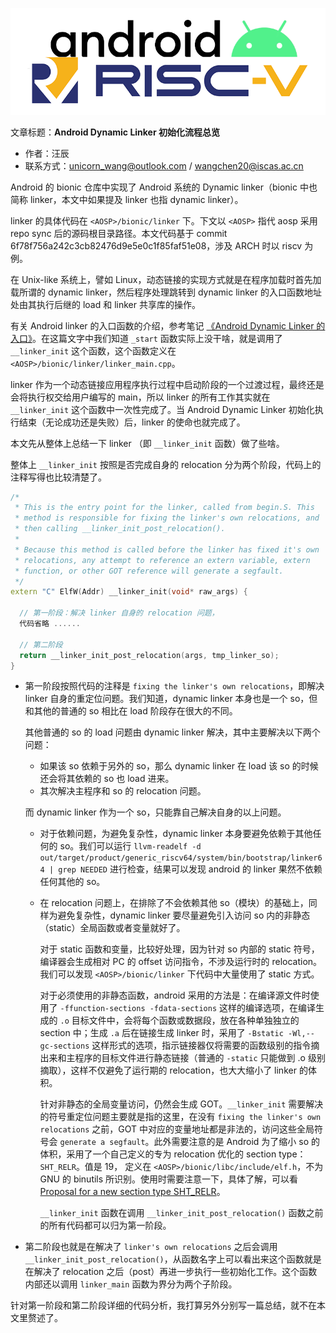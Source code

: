 ![](./diagrams/android-riscv.png)

文章标题：**Android Dynamic Linker 初始化流程总览**

- 作者：汪辰
- 联系方式：<unicorn_wang@outlook.com> / <wangchen20@iscas.ac.cn>

Android 的 bionic 仓库中实现了 Android 系统的 Dynamic linker（bionic 中也简称 linker，本文中如果提及 linker 也指 dynamic linker）。

linker 的具体代码在 `<AOSP>/bionic/linker` 下。下文以 `<AOSP>` 指代 aosp 采用 repo sync 后的源码根目录路径。本文代码基于 commit 6f78f756a242c3cb82476d9e5e0c1f85faf51e08，涉及 ARCH 时以 riscv 为例。

在 Unix-like 系统上，譬如 Linux，动态链接的实现方式就是在程序加载时首先加载所谓的 dynamic linker，然后程序处理跳转到 dynamic linker 的入口函数地址处由其执行后继的 load 和 linker 共享库的操作。

有关 Android linker 的入口函数的介绍，参考笔记 [《Android Dynamic Linker 的入口》][1]。在这篇文字中我们知道 `_start` 函数实际上没干啥，就是调用了 `__linker_init` 这个函数，这个函数定义在 `<AOSP>/bionic/linker/linker_main.cpp`。

linker 作为一个动态链接应用程序执行过程中启动阶段的一个过渡过程，最终还是会将执行权交给用户编写的 main，所以 linker 的所有工作其实就在 `__linker_init` 这个函数中一次性完成了。当 Android Dynamic Linker 初始化执行结束（无论成功还是失败）后，linker 的使命也就完成了。

本文先从整体上总结一下 linker （即 `__linker_init` 函数）做了些啥。

整体上 `__linker_init` 按照是否完成自身的 relocation 分为两个阶段，代码上的注释写得也比较清楚了。

```cpp
/*
 * This is the entry point for the linker, called from begin.S. This
 * method is responsible for fixing the linker's own relocations, and
 * then calling __linker_init_post_relocation().
 *
 * Because this method is called before the linker has fixed it's own
 * relocations, any attempt to reference an extern variable, extern
 * function, or other GOT reference will generate a segfault.
 */
extern "C" ElfW(Addr) __linker_init(void* raw_args) {

  // 第一阶段：解决 linker 自身的 relocation 问题，
  代码省略 ......

  // 第二阶段
  return __linker_init_post_relocation(args, tmp_linker_so);
}
```

- 第一阶段按照代码的注释是 `fixing the linker's own relocations`，即解决 linker 自身的重定位问题。我们知道，dynamic linker 本身也是一个 so，但和其他的普通的 so 相比在 load 阶段存在很大的不同。

  其他普通的 so 的 load 问题由 dynamic linker 解决，其中主要解决以下两个问题：
  - 如果该 so 依赖于另外的 so，那么 dynamic linker 在 load 该 so 的时候还会将其依赖的 so 也 load 进来。
  - 其次解决主程序和 so 的 relocation 问题。

  而 dynamic linker 作为一个 so，只能靠自己解决自身的以上问题。

  - 对于依赖问题，为避免复杂性，dynamic linker 本身要避免依赖于其他任何的 so。我们可以运行 `llvm-readelf -d out/target/product/generic_riscv64/system/bin/bootstrap/linker64 | grep NEEDED` 进行检查，结果可以发现 android 的 linker 果然不依赖任何其他的 so。

  - 在 relocation 问题上，在排除了不会依赖其他 so（模块）的基础上，同样为避免复杂性，dynamic linker 要尽量避免引入访问 so 内的非静态（static）全局函数或者变量就好了。

    对于 static 函数和变量，比较好处理，因为针对 so 内部的 static 符号，编译器会生成相对 PC 的 offset 访问指令，不涉及运行时的 relocation。我们可以发现 `<AOSP>/bionic/linker` 下代码中大量使用了 static 方式。

    对于必须使用的非静态函数，android 采用的方法是：在编译源文件时使用了 `-ffunction-sections -fdata-sections` 这样的编译选项，在编译生成的 `.o` 目标文件中，会将每个函数或数据段，放在各种单独独立的 section 中；生成 `.a` 后在链接生成 linker 时，采用了 `-Bstatic -Wl,--gc-sections` 这样形式的选项，指示链接器仅将需要的函数级别的指令摘出来和主程序的目标文件进行静态链接（普通的 `-static` 只能做到 .o 级别摘取），这样不仅避免了运行期的 relocation，也大大缩小了 linker 的体积。

    针对非静态的全局变量访问，仍然会生成 GOT。`__linker_init` 需要解决的符号重定位问题主要就是指的这里，在没有 `fixing the linker's own relocations` 之前，GOT 中对应的变量地址都是非法的，访问这些全局符号会 `generate a segfault`。此外需要注意的是 Android 为了缩小 so 的体积，采用了一个自己定义的专为 relocation 优化的 section type：`SHT_RELR`。值是 19， 定义在 `<AOSP>/bionic/libc/include/elf.h`，不为 GNU 的 binutils 所识别。使用时需要注意一下，具体了解，可以看 [Proposal for a new section type SHT_RELR][2]。

    `__linker_init` 函数在调用 `__linker_init_post_relocation()` 函数之前的所有代码都可以归为第一阶段。

- 第二阶段也就是在解决了 `linker's own relocations` 之后会调用 `__linker_init_post_relocation()`，从函数名字上可以看出来这个函数就是在解决了 relocation 之后（post）再进一步执行一些初始化工作。这个函数内部还以调用 `linker_main` 函数为界分为两个子阶段。

针对第一阶段和第二阶段详细的代码分析，我打算另外分别写一篇总结，就不在本文里赘述了。

[1]:./20221220-andorid-linker-entry.md
[2]:https://groups.google.com/d/msg/generic-abi/bX460iggiKg/Pi9aSwwABgAJ

